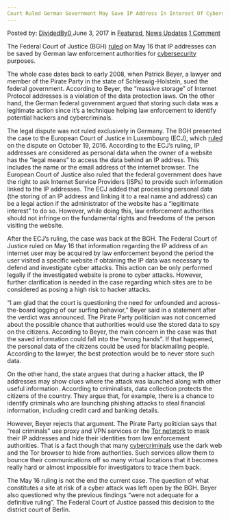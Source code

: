 ```yaml
---
Court Ruled German Government May Save IP Address In Interest Of Cybersecurity
---
```

<article class="post-listing post-20345 post type-post status-publish format-standard has-post-thumbnail hentry 
    <div class="post-inner">
        <span>Posted by: <a href="https://www.deepdotweb.com/author/dividedby0/" title="">DividedBy0 </a></span>
    <span>June 3, 2017</span>
    <span>in <a href="https://www.deepdotweb.com/category/deepdot-news/" rel="category tag">Featured</a>, <a href="https://www.deepdotweb.com/category/news-updates/" rel="category tag">News Updates</a></span>
    <span><a href="https://www.deepdotweb.com/2017/06/03/court-ruled-german-government-may-save-ip-address-in-interest/#comments">1 Comment</a></span>
    </p>
    <div class="clear"></div>
    <div class="entry">
    <p>The Federal Court of Justice (BGH) <a href="https://www.theregister.co.uk/2017/05/16/german_court_set_to_rule_on_legality_of_ip_address_harvesting/">ruled</a> on May 16 that IP addresses can be saved by German law enforcement authorities for <a href="https://www.deepdotweb.com/2017/04/21/investment-security-firms-rise-dark-web-bitcoin-ransomware-cases-increase/">cybersecurity</a> purposes.</p>
    <p>The whole case dates back to early 2008, when Patrick Beyer, a lawyer and member of the Pirate Party in the state of Schleswig-Holstein, sued the federal government. According to Beyer, the “massive storage” of Internet Protocol addresses is a violation of the data protection laws. On the other hand, the German federal government argued that storing such data was a legitimate action since it’s a technique helping law enforcement to identify potential hackers and cybercriminals.</p>
    <p>The legal dispute was not ruled exclusively in Germany. The BGH presented the case to the European Court of Justice in Luxembourg (ECJ), which <a href="https://curia.europa.eu/jcms/upload/docs/application/pdf/2016-10/cp160112en.pdf">ruled</a> on the dispute on October 19, 2016. According to the ECJ’s ruling, IP addresses are considered as personal data when the owner of a website has the “legal means” to access the data behind an IP address. This includes the name or the email address of the internet browser. The European Court of Justice also ruled that the federal government does have the right to ask Internet Service Providers (ISPs) to provide such information linked to the IP addresses. The ECJ added that processing personal data (the storing of an IP address and linking it to a real name and address) can be a legal action if the administrator of the website has a &#8220;legitimate interest&#8221; to do so. However, while doing this, law enforcement authorities should not infringe on the fundamental rights and freedoms of the person visiting the website.</p>
    <p>After the ECJ’s ruling, the case was back at the BGH. The Federal Court of Justice ruled on May 16 that information regarding the IP address of an internet user may be acquired by law enforcement beyond the period the user visited a specific website if obtaining the IP data was necessary to defend and investigate cyber attacks. This action can be only performed legally if the investigated website is prone to cyber attacks. However, further clarification is needed in the case regarding which sites are to be considered as posing a high risk to hacker attacks.</p>
    <p>&#8220;I am glad that the court is questioning the need for unfounded and across-the-board logging of our surfing behavior,&#8221; Beyer said in a statement after the verdict was announced. The Pirate Party politician was not concerned about the possible chance that authorities would use the stored data to spy on the citizens. According to Beyer, the main concern in the case was that the saved information could fall into the “wrong hands”. If that happened, the personal data of the citizens could be used for blackmailing people. According to the lawyer, the best protection would be to never store such data.</p>
    <p>On the other hand, the state argues that during a hacker attack, the IP addresses may show clues where the attack was launched along with other useful information. According to criminalists, data collection protects the citizens of the country. They argue that, for example, there is a chance to identify criminals who are launching phishing attacks to steal financial information, including credit card and banking details.</p>
    <p>However, Beyer rejects that argument. The Pirate Party politician says that “real criminals” use proxy and VPN services or the <a href="https://www.deepdotweb.com/2017/05/13/new-osx-malware-uses-tor-mitm-proxy/">Tor network</a> to mask their IP addresses and hide their identities from law enforcement authorities. That is a fact though that many <a href="https://www.deepdotweb.com/2017/05/18/report-cybercrime-on-the-rise-in-germany/">cybercriminals</a> use the dark web and the Tor browser to hide from authorities. Such services allow them to bounce their communications off so many virtual locations that it becomes really hard or almost impossible for investigators to trace them back.</p>
    <p><a id="post-20345-_gjdgxs"></a> The May 16 ruling is not the end the current case. The question of what constitutes a site at risk of a cyber attack was left open by the BGH. Beyer also questioned why the previous findings &#8220;were not adequate for a definitive ruling”. The Federal Court of Justice passed this decision to the district court of Berlin.</p>
    </div>
    <span style="display:none" class="updated">2017-06-03</span>
    <div style="display:none" class="vcard author" itemprop="author" itemscope itemtype="http://schema.org/Person"><strong class="fn" itemprop="name"><a href="https://www.deepdotweb.com/author/dividedby0/" title="Posts by DividedBy0" rel="author">DividedBy0</a></strong></div>
    </div>
</article>


